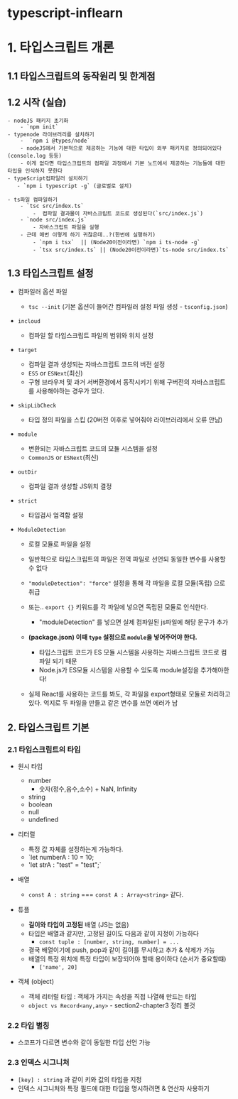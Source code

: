 # typescript-inflearn

# 1. 타입스크립트 개론

## 1.1 타입스크립트의 동작원리 및 한계점

## 1.2 시작 (실습)

    - nodeJS 패키지 초기화
        - `npm init`
    - typenode 라이브러리를 설치하기
        -  `npm i @types/node`
        - nodeJS에서 기본적으로 제공하는 기능에 대한 타입이 외부 패키지로 정의되어있다 (console.log 등등)
        - 이게 없다면 타입스크립트의 컴파일 과정에서 기본 노드에서 제공하는 기능들에 대한 타입을 인식하지 못한다
    - typeScript컴파일러 설치하기
       - `npm i typescript -g` (글로벌로 설치)

    - ts파일 컴파일하기
        - `tsc src/index.ts`
            -  컴파일 결과물이 자바스크립트 코드로 생성된다(`src/index.js`)
        - `node src/index.js`
            - 자바스크립트 파일을 실행
        - 근데 매번 이렇게 하기 귀찮은데..?(한번에 실행하기)
            - `npm i tsx`  || (Node20이전이라면) `npm i ts-node -g`
            - `tsx src/index.ts` || (Node20이전이라면)`ts-node src/index.ts`

## 1.3 타입스크립트 설정

- 컴파일러 옵션 파일

  - `tsc --init` (기본 옵션이 들어간 컴파일러 설정 파일 생성 - `tsconfig.json`)

- `incloud`
  - 컴파일 할 타입스크립트 파일의 범위와 위치 설정
- `target`
  - 컴파일 결과 생성되는 자바스크립트 코드의 버전 설정
  - `ES5` or `ESNext`(최신)
  - 구형 브라우저 및 과거 서버환경에서 동작시키기 위해 구버전의 자바스크립트를 사용해야하는 경우가 있다.
- `skipLibCheck`
  - 타입 정의 파일을 스킵 (20버전 이후로 넣어줘야 라이브러리에서 오류 안남)
- `module`
  - 변환되는 자바스크립트 코드의 모듈 시스템을 설정
  - `CommonJS` or `ESNext`(최신)
- `outDir`
  - 컴파일 결과 생성할 JS위치 결정
- `strict`
  - 타입검사 엄격함 설정
- `ModuleDetection`

  - 로컬 모듈로 파일을 설정
  - 일반적으로 타입스크립트의 파일은 전역 파일로 선언되 동일한 변수를 사용할 수 없다
  - `"moduleDetection": "force"` 설정을 통해 각 파일을 로컬 모듈(독립) 으로 취급
  - 또는.. `export {}` 키워드를 각 파일에 넣으면 독립된 모듈로 인식한다.

    - "moduleDetection" 를 넣으면 실제 컴파일된 js파일에 해당 문구가 추가

  - **(package.json) 이때 `type` 설정으로 `module`을 넣어주어야 한다.**
    - 타입스크립트 코드가 ES 모듈 시스템을 사용하는 자바스크립트 코드로 컴파일 되기 때문
    - Node.js가 ES모듈 시스템을 사용할 수 있도록 module설정을 추가해야한다!
  - 실제 React를 사용하는 코드를 봐도, 각 파일을 export형태로 모듈로 처리하고있다. 억지로 두 파일을 만들고 같은 변수를 쓰면 에러가 남

## 2. 타입스크립트 기본

### 2.1 타입스크립트의 타입

- 원시 타입

  - number
    - 숫자(정수,음수,소수) + NaN, Infinity
  - string
  - boolean
  - null
  - undefined

- 리터럴

  - 특정 값 자체를 설정하는게 가능하다.
  - `let numberA : 10 = 10;
  - 'let strA : "test" = "test";`

- 배열

  - `const A : string` === `const A : Array<string>` 같다.

- 튜플

  - **길이와 타입이 고정된** 배열 (JS는 없음)
  - 타입은 배열과 같지만, 고정된 길이도 다음과 같이 지정이 가능하다
    - `const tuple : [number, string, number] = ... `
  - 결국 배열이기에 push, pop과 같이 길이를 무시하고 추가 & 삭제가 가능
  - 배열의 특정 위치에 특정 타입이 보장되어야 할때 용이하다 (순서가 중요할떄)
    - `['name', 20]`

- 객체 (object)
  - 객체 리터럴 타입 : 객체가 가지는 속성을 직접 나열해 만드는 타입
  - `object vs Record<any,any>` - section2-chapter3 정리 볼것

### 2.2 타입 별칭

- 스코프가 다르면 변수와 같이 동일한 타입 선언 가능

### 2.3 인덱스 시그니처

- `[key] : string` 과 같이 키와 값의 타입을 지정
- 인덱스 시그니처와 특정 필드에 대한 타입을 명시하려면 & 연산자 사용하기
